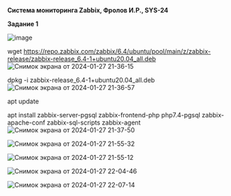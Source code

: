 **Система мониторинга Zabbix, Фролов И.Р., SYS-24**

**Задание 1**

![image](https://github.com/beast86m/zabbix/assets/47268167/b03ee824-49e1-420b-a926-de89a0c61fc3)

 wget https://repo.zabbix.com/zabbix/6.4/ubuntu/pool/main/z/zabbix-release/zabbix-release_6.4-1+ubuntu20.04_all.deb
![Снимок экрана от 2024-01-27 21-36-15](https://github.com/beast86m/zabbix/assets/47268167/5705c658-2a45-460a-8149-e150edd3f174)


dpkg -i zabbix-release_6.4-1+ubuntu20.04_all.deb
![Снимок экрана от 2024-01-27 21-36-57](https://github.com/beast86m/zabbix/assets/47268167/b51d7245-6f79-4582-93ee-df15e444a294)

apt update

apt install zabbix-server-pgsql zabbix-frontend-php php7.4-pgsql zabbix-apache-conf zabbix-sql-scripts zabbix-agent
![Снимок экрана от 2024-01-27 21-37-50](https://github.com/beast86m/zabbix/assets/47268167/d52cfcd9-ee60-454c-b363-01dd0f9ee2b2)

![Снимок экрана от 2024-01-27 21-55-32](https://github.com/beast86m/zabbix/assets/47268167/99598094-1fb2-4663-9111-bd923bbe08ea)

![Снимок экрана от 2024-01-27 21-55-12](https://github.com/beast86m/zabbix/assets/47268167/f3f279e3-22d6-41ce-a210-d2232b6d5b6e)

![Снимок экрана от 2024-01-27 22-04-46](https://github.com/beast86m/zabbix/assets/47268167/3a9b94a9-c604-4d49-92c3-df360043867f)

![Снимок экрана от 2024-01-27 22-07-14](https://github.com/beast86m/zabbix/assets/47268167/1bdacf4b-efea-4647-aa30-7364182d28cd)

